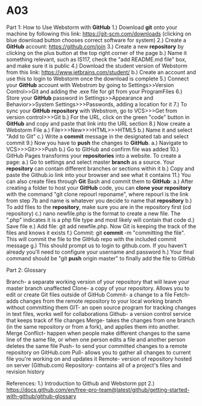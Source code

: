 # A03

Part 1: How to Use Webstorm with **GitHub**
 1.) Download **git** onto your machine by following this link: https://git-scm.com/downloads (clicking on blue download button chooses correct software for system)
 2.) Create a **GitHub** account: https://github.com/join
 3.) Create a new **repository** by clicking on the plus button at the top right corner of the page
    b.) Name it something relevant, such as IS117, check the "add README.md file" box, and make sure it is public
 4.) Download the student version of Webstorm from this link: https://www.jetbrains.com/student/
    b.) Create an account and use this to login to Webstorm once the download is complete
 5.) Connect your **GitHub** account with Webstrom by going to Settings>>Version Control>>Git and adding the .exe file for git from your ProgramFiles
 6.) Store your **GitHub** password in Settings>>Appearance and Behavior>>System Settings>>>Passwords, adding a location for it
 7.) To sync your **GitHub repository** with Webstrom, go to VCS>>>Get from version control>>>Git
    b.) For the URL, click on the green "code" button in **GitHub** and copy and paste that link into the URL section
 8.) Now create a Webstorm File
    a.) File>>>New>>>HTML>>>HTML5
    b.) Name it and select "Add to Git"
    c.) Write a **commit** message in the designated tab and select commit
 9.) Now you have to **push** the changes to **GitHub**. 
    a.) Navigate to VCS>>>Git>>>Push
    b.) Go to GitHub and confirm file was added
 10.) GitHub Pages transforms your **repositories** into a website. To create a page:
    a.) Go to settings and select master **branch** as a source. Your **repository** can contain different branches or sections within it
    b.) Copy and paste the Github.io link into your browser and see what it contains
 11.) You can also create files through **Git** Bash and commit them to **GitHub**:
      a.) After creating a folder to host your **GitHub** code, you can **clone your repository** with the command "git clone repourl reponame", where repourl is the link from step 7b and name is whatever you decide to name that **repository**
      b.) To add files to the **repository**, make sure you are in the repository first (cd repository)
      c.) nano newfile.php is the format to create a new file. The ".php" indicates it is a php file type and most likely will contain that code
      d.) Save file
      e.) Add file: git add newfile.php. Now Git is keeping the track of the files and knows it exists
      f.) Commit: git **commit** -m "committing the file". This will commit the file to the GitHub repo with the included commit message
      g.) This should prompt us to login to github.com. If you haven't already you'll need to configure your username and password
      h.) Your final command should be "git **push** origin master" to finally add the file to GitHub
      
Part 2: Glossary

Branch- a separate working version of your repository that will leave your master branch unaffected
Clone- a copy of your repository. Allows you to edit or create Git files outside of GitHub
Commit- a change to a file
Fetch- adds changes from the remote repository to your local working branch without committing them
GIT- an open source program for tracking changes in text files, works well for collaborations
Github- a version control service that keeps track of file changes
Merge- takes the changes from one branch (in the same repository or from a fork), and applies them into another.
Merge Conflict-  happen when people make different changes to the same line of the same file, or when one person edits a file and another person deletes the same file
Push-  to send your committed changes to a remote repository on GitHub.com
Pull-  allows you to gather all changes to current file you're working on and updates it
Remote- version of repository hosted on server (Github.com)
Repository- contains all of a project's files and revision history

References:
1.) Introduction to Github and Webstorm ppt
2.) https://docs.github.com/en/free-pro-team@latest/github/getting-started-with-github/github-glossary
      
